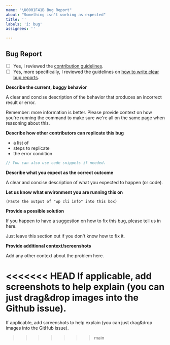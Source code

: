 ```yaml
---
name: "\U0001F41B Bug Report"
about: "Something isn't working as expected"
title: ''
labels: 'i: bug'
assignees: ''

---
```


## Bug Report

<!--- ⚠️ Before you start reporting the bug... ---

**Is your bug report directly related to a specific command?**

If yes, make sure you create the issue in the correct repository.

Here's a quick overview to where each command lives:

* `wp (cache|transient) *` https://github.com/wp-cli/cache-command
* `wp checksum` https://github.com/wp-cli/checksum-command
* `wp config *` https://github.com/wp-cli/config-command
* `wp core *` https://github.com/wp-cli/core-command
* `wp cron *` https://github.com/wp-cli/cron-command
* `wp db *` https://github.com/wp-cli/db-command
* `wp embed *` https://github.com/wp-cli/embed-command
* `wp (eval|eval-file)` https://github.com/wp-cli/eval-command
* `wp export` https://github.com/wp-cli/export-command
* `wp (option|post|comment|user|term|site) *` https://github.com/wp-cli/entity-command
* `wp i18n` https://github.com/wp-cli/i18n-command
* `wp import` https://github.com/wp-cli/import-command
* `wp language` https://github.com/wp-cli/language-command
* `wp maintenance-mode *` https://github.com/wp-cli/maintenance-mode-command
* `wp media *` https://github.com/wp-cli/media-command
* `wp package *` https://github.com/wp-cli/package-command
* `wp (plugin|theme) *` https://github.com/wp-cli/extension-command
* `wp rewrite` https://github.com/wp-cli/rewrite-command
* `wp (role|cap) *` https://github.com/wp-cli/role-command
* `wp scaffold *` https://github.com/wp-cli/scaffold-command
* `wp search-replace` https://github.com/wp-cli/search-replace-command
* `wp server` https://github.com/wp-cli/server-command
* `wp shell` https://github.com/wp-cli/shell-command
* `wp super-admin *` https://github.com/wp-cli/super-admin-command
* `wp (widget|sidebar) *` https://github.com/wp-cli/widget-command

If you are not in the correct repository, you can just close this issue/window without submitting and navigate to the correct one.

**Are you unsure about which repository to post the bug report into?**

Just head over to the [`wp-cli/wp-cli`](https://github.com/wp-cli/wp-cli) repository and [create a new issue in that repository](https://github.com/wp-cli/wp-cli/issues/new). The maintainers can still move the bug report into the correct repository later on.

--- ✅ If you are in the correct location now... --->

- [ ] Yes, I reviewed the [contribution guidelines](https://make.wordpress.org/cli/handbook/contributing/).
- [ ] Yes, more specifically, I reviewed the guidelines on [how to write clear bug reports](https://make.wordpress.org/cli/handbook/bug-reports/).

**Describe the current, buggy behavior**

A clear and concise description of the behavior that produces an incorrect result or error.

Remember: more information is better. Please provide context on how you're running the command to make sure we're all on the same page when reasoning about this.

**Describe how other contributors can replicate this bug**

- a list of
- steps to replicate
- the error condition

```js
// You can also use code snippets if needed.
```

**Describe what you expect as the correct outcome**

A clear and concise description of what you expected to happen (or code).

**Let us know what environment you are running this on**

```
(Paste the output of "wp cli info" into this box)
```

**Provide a possible solution**

If you happen to have a suggestion on how to fix this bug, please tell us in here.

Just leave this section out if you don't know how to fix it.

**Provide additional context/screenshots**

Add any other context about the problem here.

<<<<<<< HEAD
If applicable, add screenshots to help explain (you can just drag&drop images into the Github issue).
=======
If applicable, add screenshots to help explain (you can just drag&drop images into the GitHub issue).
>>>>>>> main
